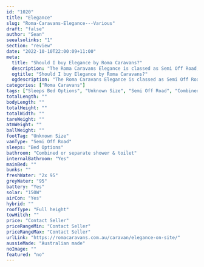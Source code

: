 ```yaml
---
id: "1020"
title: "Elegance"
slug: "Roma-Caravans-Elegance---Various"
draft: "false"
author: "Sean"
seealsolinks: "1"
section: "review"
date: "2022-10-10T22:00:09+11:00"
meta:
  title: "Should I buy Elegance by Roma Caravans?"
  description: "The Roma Caravans Elegance is classed as Semi Off Road, and sleeps Bed Options people. It is Australian made and comes in at Unknown Size. It generally has Combined or separate shower & toilet."
  ogtitle: "Should I buy Elegance by Roma Caravans?"
  ogdescription: "The Roma Caravans Elegance is classed as Semi Off Road, and sleeps Bed Options people. It is Australian made and comes in at Unknown Size. It generally has Combined or separate shower & toilet."
categories: ["Roma Caravans"]
tags: ["Sleeps Bed Options", "Unknown Size", "Semi Off Road", "Combined or separate shower & toilet", "Full height", "Price Unknown"]
totalLength: ""
bodyLength: ""
totalHeight: ""
totalWidth: ""
tareWeight: ""
atmWeight: ""
ballWeight: ""
footTag: "Unknown Size"
vanType: "Semi Off Road"
sleeps: "Bed Options"
bathroom: "Combined or separate shower & toilet"
internalBathroom: "Yes"
mainBed: ""
bunks: ""
freshWater: "2x 95"
greyWater: "95"
battery: "Yes"
solar: "150W"
airCon: "Yes"
hybrid: ""
roofType: "Full height"
towHitch: ""
price: "Contact Seller"
priceRangeMin: "Contact Seller"
priceRangeMax: "Contact Seller"
urlLink: "https://romacaravans.com.au/caravan/elegance-on-site/"
aussieMade: "Australian made"
noImage: ""
featured: "no"
---
```

